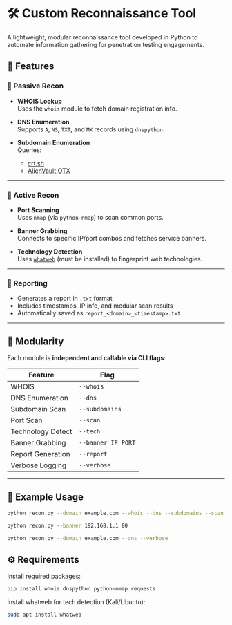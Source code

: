 # 🛠️ Custom Reconnaissance Tool

A lightweight, modular reconnaissance tool developed in Python to automate information gathering for penetration testing engagements.

## 🚀 Features

### 🔎 Passive Recon
- **WHOIS Lookup**  
  Uses the `whois` module to fetch domain registration info.
  
- **DNS Enumeration**  
  Supports `A`, `NS`, `TXT`, and `MX` records using `dnspython`.

- **Subdomain Enumeration**  
  Queries:
  - [crt.sh](https://crt.sh/)
  - [AlienVault OTX](https://otx.alienvault.com/)

---

### 🎯 Active Recon
- **Port Scanning**  
  Uses `nmap` (via `python-nmap`) to scan common ports.

- **Banner Grabbing**  
  Connects to specific IP/port combos and fetches service banners.

- **Technology Detection**  
  Uses [`whatweb`](https://tools.kali.org/web-applications/whatweb) (must be installed) to fingerprint web technologies.

---

### 📄 Reporting
- Generates a report in `.txt` format
- Includes timestamps, IP info, and modular scan results
- Automatically saved as `report_<domain>_<timestamp>.txt`

---

## 🧩 Modularity

Each module is **independent and callable via CLI flags**:

| Feature            | Flag              |
|--------------------|-------------------|
| WHOIS              | `--whois`         |
| DNS Enumeration    | `--dns`           |
| Subdomain Scan     | `--subdomains`    |
| Port Scan          | `--scan`          |
| Technology Detect  | `--tech`          |
| Banner Grabbing    | `--banner IP PORT`|
| Report Generation  | `--report`        |
| Verbose Logging    | `--verbose`       |

---

## 🧪 Example Usage

```bash
python recon.py --domain example.com --whois --dns --subdomains --scan --tech --report
```

```bash
python recon.py --banner 192.168.1.1 80
```
```bash
python recon.py --domain example.com --dns --verbose
```

## ⚙️ Requirements

Install required packages:
```bash
pip install whois dnspython python-nmap requests
```

Install whatweb for tech detection (Kali/Ubuntu):
```bash
sudo apt install whatweb
```
